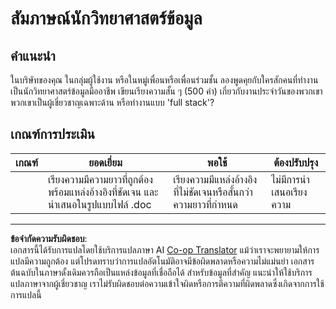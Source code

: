 <!--
CO_OP_TRANSLATOR_METADATA:
{
  "original_hash": "70d65aeddc06170bc1aed5b27805f930",
  "translation_date": "2025-09-05T21:41:55+00:00",
  "source_file": "1-Introduction/4-techniques-of-ML/assignment.md",
  "language_code": "th"
}
-->
# สัมภาษณ์นักวิทยาศาสตร์ข้อมูล

## คำแนะนำ

ในบริษัทของคุณ ในกลุ่มผู้ใช้งาน หรือในหมู่เพื่อนหรือเพื่อนร่วมชั้น ลองพูดคุยกับใครสักคนที่ทำงานเป็นนักวิทยาศาสตร์ข้อมูลมืออาชีพ เขียนเรียงความสั้น ๆ (500 คำ) เกี่ยวกับงานประจำวันของพวกเขา พวกเขาเป็นผู้เชี่ยวชาญเฉพาะด้าน หรือทำงานแบบ 'full stack'?

## เกณฑ์การประเมิน

| เกณฑ์ | ยอดเยี่ยม                                                                          | พอใช้                                                          | ต้องปรับปรุง         |
| ------ | ---------------------------------------------------------------------------------- | ------------------------------------------------------------- | --------------------- |
|        | เรียงความมีความยาวที่ถูกต้อง พร้อมแหล่งอ้างอิงที่ชัดเจน และนำเสนอในรูปแบบไฟล์ .doc | เรียงความมีแหล่งอ้างอิงที่ไม่ชัดเจนหรือสั้นกว่าความยาวที่กำหนด | ไม่มีการนำเสนอเรียงความ |

---

**ข้อจำกัดความรับผิดชอบ**:  
เอกสารนี้ได้รับการแปลโดยใช้บริการแปลภาษา AI [Co-op Translator](https://github.com/Azure/co-op-translator) แม้ว่าเราจะพยายามให้การแปลมีความถูกต้อง แต่โปรดทราบว่าการแปลอัตโนมัติอาจมีข้อผิดพลาดหรือความไม่แม่นยำ เอกสารต้นฉบับในภาษาดั้งเดิมควรถือเป็นแหล่งข้อมูลที่เชื่อถือได้ สำหรับข้อมูลที่สำคัญ แนะนำให้ใช้บริการแปลภาษาจากผู้เชี่ยวชาญ เราไม่รับผิดชอบต่อความเข้าใจผิดหรือการตีความที่ผิดพลาดซึ่งเกิดจากการใช้การแปลนี้